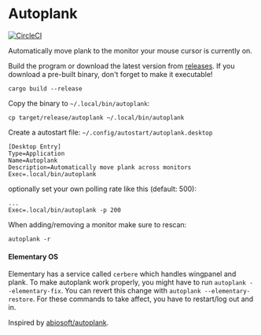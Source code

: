 # Autoplank

[![CircleCI](https://circleci.com/gh/olback/autoplank/tree/master.svg?style=svg)](https://circleci.com/gh/olback/autoplank/tree/master)

Automatically move plank to the monitor your mouse cursor is currently on.

Build the program or download the latest version from [releases](https://github.com/olback/autoplank/releases). If you download a pre-built binary, don't forget to make it executable!
```
cargo build --release
```

Copy the binary to `~/.local/bin/autoplank`:
```
cp target/release/autoplank ~/.local/bin/autoplank
```

Create a autostart file: `~/.config/autostart/autoplank.desktop`
```
[Desktop Entry]
Type=Application
Name=Autoplank
Description=Automatically move plank across monitors
Exec=.local/bin/autoplank
```

optionally set your own polling rate like this (default: 500):
```
...
Exec=.local/bin/autoplank -p 200
```

When adding/removing a monitor make sure to rescan:
```terminal
autoplank -r
```

#### Elementary OS  
Elementary has a service called `cerbere` which handles wingpanel and plank. To make autoplank work properly, you might have to run `autoplank --elementary-fix`. You can revert this change with `autoplank --elementary-restore`. For these commands to take affect, you have to restart/log out and in.

Inspired by [abiosoft/autoplank](https://github.com/abiosoft/autoplank).
